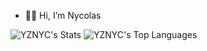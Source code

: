 - 🐱‍👤 Hi, I’m Nycolas

  
![YZNYC's Stats](https://github-readme-stats.vercel.app/api?username=YZNYC&theme=vue-dark&show_icons=true&hide_border=true&count_private=true) ![YZNYC's Top Languages](https://github-readme-stats.vercel.app/api/top-langs/?username=YZNYC&theme=vue-dark&show_icons=true&hide_border=true&layout=compact)

